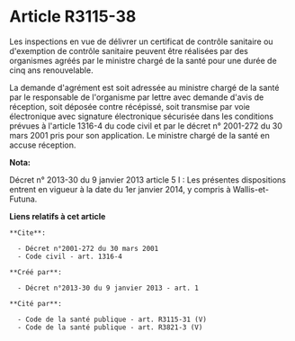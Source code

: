 # Article R3115-38

Les inspections en vue de délivrer un certificat de contrôle sanitaire ou d'exemption de contrôle sanitaire peuvent être
réalisées par des organismes agréés par le ministre chargé de la santé pour une durée de cinq ans renouvelable. 

La demande d'agrément est soit adressée au ministre chargé de la santé par le responsable de l'organisme par lettre avec
demande d'avis de réception, soit déposée contre récépissé, soit transmise par voie électronique avec signature électronique
sécurisée dans les conditions prévues à l'article 1316-4 du code civil et par le décret n° 2001-272 du 30 mars 2001 pris pour
son application. Le ministre chargé de la santé en accuse réception.

**Nota:**

Décret n° 2013-30 du 9 janvier 2013 article 5 I : Les présentes dispositions entrent en vigueur à la date du 1er janvier
2014, y compris à Wallis-et-Futuna.

**Liens relatifs à cet article**

	**Cite**:

	  - Décret n°2001-272 du 30 mars 2001
	  - Code civil - art. 1316-4

	**Créé par**:

	  - Décret n°2013-30 du 9 janvier 2013 - art. 1

	**Cité par**:

	  - Code de la santé publique - art. R3115-31 (V)
	  - Code de la santé publique - art. R3821-3 (V)
